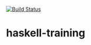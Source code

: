 [![Build Status](https://travis-ci.org/well1791/haskell-training.svg?branch=master)](https://travis-ci.org/well1791/haskell-training)

# haskell-training
